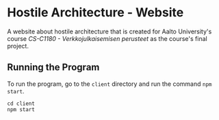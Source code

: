 # Hostile Architecture - Website

A website about hostile architecture that is created for Aalto University's course <em>CS-C1180 - Verkkojulkaisemisen perusteet</em> as the course's final project.

## Running the Program

To run the program, go to the `client` directory and run the command `npm start`.

```
cd client
npm start
```
